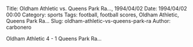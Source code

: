 Title: Oldham Athletic vs. Queens Park Ra…, 1994/04/02
Date: 1994/04/02 00:00
Category: sports
Tags: football, football scores, Oldham Athletic, Queens Park Ra…
Slug: oldham-athletic-vs-queens-park-ra
Author: carbonero


Oldham Athletic 4 - 1 Queens Park Ra…

